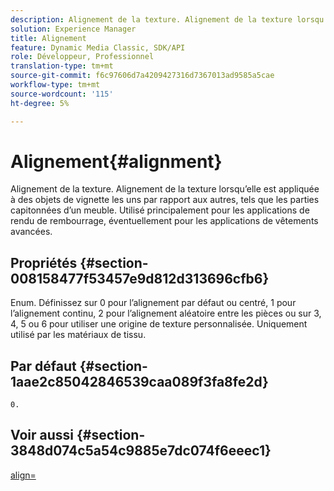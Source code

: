 ```yaml
---
description: Alignement de la texture. Alignement de la texture lorsqu’elle est appliquée à des objets de vignette les uns par rapport aux autres, tels que les parties capitonnées d’un meuble. Utilisé principalement pour les applications de rendu de rembourrage, éventuellement pour les applications de vêtements avancées.
solution: Experience Manager
title: Alignement
feature: Dynamic Media Classic, SDK/API
role: Développeur, Professionnel
translation-type: tm+mt
source-git-commit: f6c97606d7a4209427316d7367013ad9585a5cae
workflow-type: tm+mt
source-wordcount: '115'
ht-degree: 5%

---
```



# Alignement{#alignment}

Alignement de la texture. Alignement de la texture lorsqu’elle est appliquée à des objets de vignette les uns par rapport aux autres, tels que les parties capitonnées d’un meuble. Utilisé principalement pour les applications de rendu de rembourrage, éventuellement pour les applications de vêtements avancées.

## Propriétés {#section-008158477f53457e9d812d313696cfb6}

Enum. Définissez sur 0 pour l’alignement par défaut ou centré, 1 pour l’alignement continu, 2 pour l’alignement aléatoire entre les pièces ou sur 3, 4, 5 ou 6 pour utiliser une origine de texture personnalisée. Uniquement utilisé par les matériaux de tissu.

## Par défaut {#section-1aae2c85042846539caa089f3fa8fe2d}

`0.`

## Voir aussi {#section-3848d074c5a54c9885e7dc074f6eeec1}

[align=](../../../../../ir-api/http-protocol/image-rendering-api-ref/c-ir-http-protocol-ref/c-ir-http-protocol-command-reference/r-ir-align.md#reference-4d63baa522ce42f9b15167ba34c5c6a7)
